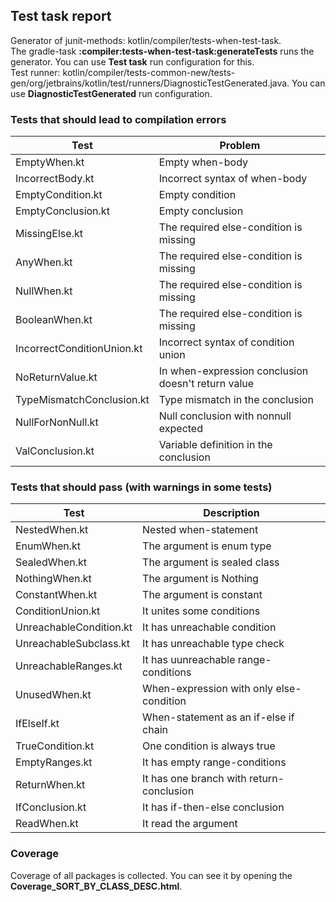 ## Test task report

Generator of junit-methods: kotlin/compiler/tests-when-test-task.  
The gradle-task __:compiler:tests-when-test-task:generateTests__ runs the generator. You can use __Test task__ run configuration for this.  
Test runner: kotlin/compiler/tests-common-new/tests-gen/org/jetbrains/kotlin/test/runners/DiagnosticTestGenerated.java. You can use __DiagnosticTestGenerated__ run configuration.

### Tests that should lead to compilation errors
| Test | Problem |
|------|---------|
| EmptyWhen.kt | Empty when-body |
| IncorrectBody.kt | Incorrect syntax of when-body |
| EmptyCondition.kt | Empty condition |
| EmptyConclusion.kt | Empty conclusion |
| MissingElse.kt | The required else-condition is missing |
| AnyWhen.kt | The required else-condition is missing |
| NullWhen.kt | The required else-condition is missing |
| BooleanWhen.kt | The required else-condition is missing |
| IncorrectConditionUnion.kt | Incorrect syntax of condition union|
| NoReturnValue.kt | In when-expression conclusion doesn't return value | 
| TypeMismatchConclusion.kt | Type mismatch in the conclusion | 
| NullForNonNull.kt | Null conclusion with nonnull expected |
| ValConclusion.kt | Variable definition in the conclusion |


### Tests that should pass (with warnings in some tests)
| Test | Description | 
|------|-------------|
| NestedWhen.kt | Nested when-statement |
| EnumWhen.kt | The argument is enum type |
| SealedWhen.kt | The argument is sealed class |
| NothingWhen.kt | The argument is Nothing |
| ConstantWhen.kt | The argument is constant  |
| ConditionUnion.kt | It unites some conditions |
| UnreachableCondition.kt | It has unreachable condition |
| UnreachableSubclass.kt | It has unreachable type check |
| UnreachableRanges.kt | It has uunreachable range-conditions |
| UnusedWhen.kt | When-expression with only else-condition |
| IfElseIf.kt | When-statement as an if-else if chain |
| TrueCondition.kt | One condition is always true |
| EmptyRanges.kt | It has empty range-conditions |
| ReturnWhen.kt | It has one branch with return-conclusion |
| IfConclusion.kt | It has if-then-else conclusion |
| ReadWhen.kt | It read the argument |
 
### Coverage
Coverage of all packages is collected. You can see it by opening the __Coverage_SORT_BY_CLASS_DESC.html__.
